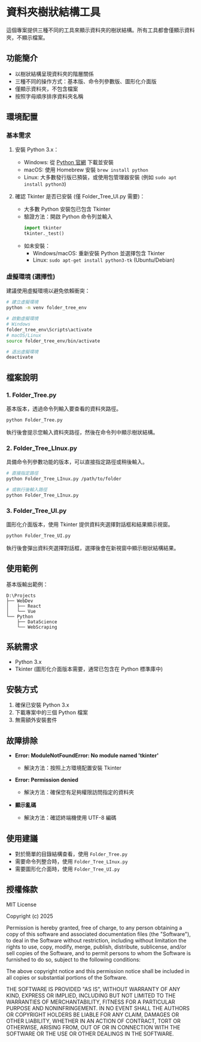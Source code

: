 # 資料夾樹狀結構工具

這個專案提供三種不同的工具來顯示資料夾的樹狀結構。所有工具都會僅顯示資料夾，不顯示檔案。

## 功能簡介

- 以樹狀結構呈現資料夾的階層關係
- 三種不同的操作方式：基本版、命令列參數版、圖形化介面版
- 僅顯示資料夾，不包含檔案
- 按照字母順序排序資料夾名稱

## 環境配置

### 基本需求

1. 安裝 Python 3.x：
   - Windows: 從 [Python 官網](https://www.python.org/downloads/) 下載並安裝
   - macOS: 使用 Homebrew 安裝 `brew install python`
   - Linux: 大多數發行版已預裝，或使用包管理器安裝 (例如 `sudo apt install python3`)

2. 確認 Tkinter 是否已安裝 (僅 Folder_Tree_UI.py 需要)：
   - 大多數 Python 安裝包已包含 Tkinter
   - 驗證方法：開啟 Python 命令列並輸入
     ```python
     import tkinter
     tkinter._test()
     ```
   - 如未安裝：
     - Windows/macOS: 重新安裝 Python 並選擇包含 Tkinter
     - Linux: `sudo apt-get install python3-tk` (Ubuntu/Debian)

### 虛擬環境 (選擇性)

建議使用虛擬環境以避免依賴衝突：

```bash
# 建立虛擬環境
python -m venv folder_tree_env

# 啟動虛擬環境
# Windows
folder_tree_env\Scripts\activate
# macOS/Linux
source folder_tree_env/bin/activate

# 退出虛擬環境
deactivate
```

## 檔案說明

### 1. Folder_Tree.py

基本版本，透過命令列輸入要查看的資料夾路徑。

```bash
python Folder_Tree.py
```

執行後會提示您輸入資料夾路徑，然後在命令列中顯示樹狀結構。

### 2. Folder_Tree_LInux.py

具備命令列參數功能的版本，可以直接指定路徑或稍後輸入。

```bash
# 直接指定路徑
python Folder_Tree_LInux.py /path/to/folder

# 或執行後輸入路徑
python Folder_Tree_LInux.py
```

### 3. Folder_Tree_UI.py

圖形化介面版本，使用 Tkinter 提供資料夾選擇對話框和結果顯示視窗。

```bash
python Folder_Tree_UI.py
```

執行後會彈出資料夾選擇對話框，選擇後會在新視窗中顯示樹狀結構結果。

## 使用範例

基本版輸出範例：

```
D:\Projects
├── WebDev
│   ├── React
│   └── Vue
└── Python
    ├── DataScience
    └── WebScraping
```

## 系統需求

- Python 3.x
- Tkinter (圖形化介面版本需要，通常已包含在 Python 標準庫中)

## 安裝方式

1. 確保已安裝 Python 3.x
2. 下載專案中的三個 Python 檔案
3. 無需額外安裝套件

## 故障排除

- **Error: ModuleNotFoundError: No module named 'tkinter'**
  - 解決方法：按照上方環境配置安裝 Tkinter

- **Error: Permission denied**
  - 解決方法：確保您有足夠權限訪問指定的資料夾

- **顯示亂碼**
  - 解決方法：確認終端機使用 UTF-8 編碼

## 使用建議

- 對於簡單的目錄結構查看，使用 `Folder_Tree.py`
- 需要命令列整合時，使用 `Folder_Tree_LInux.py`
- 需要圖形化介面時，使用 `Folder_Tree_UI.py`

## 授權條款

MIT License

Copyright (c) 2025

Permission is hereby granted, free of charge, to any person obtaining a copy
of this software and associated documentation files (the "Software"), to deal
in the Software without restriction, including without limitation the rights
to use, copy, modify, merge, publish, distribute, sublicense, and/or sell
copies of the Software, and to permit persons to whom the Software is
furnished to do so, subject to the following conditions:

The above copyright notice and this permission notice shall be included in all
copies or substantial portions of the Software.

THE SOFTWARE IS PROVIDED "AS IS", WITHOUT WARRANTY OF ANY KIND, EXPRESS OR
IMPLIED, INCLUDING BUT NOT LIMITED TO THE WARRANTIES OF MERCHANTABILITY,
FITNESS FOR A PARTICULAR PURPOSE AND NONINFRINGEMENT. IN NO EVENT SHALL THE
AUTHORS OR COPYRIGHT HOLDERS BE LIABLE FOR ANY CLAIM, DAMAGES OR OTHER
LIABILITY, WHETHER IN AN ACTION OF CONTRACT, TORT OR OTHERWISE, ARISING FROM,
OUT OF OR IN CONNECTION WITH THE SOFTWARE OR THE USE OR OTHER DEALINGS IN THE
SOFTWARE.
